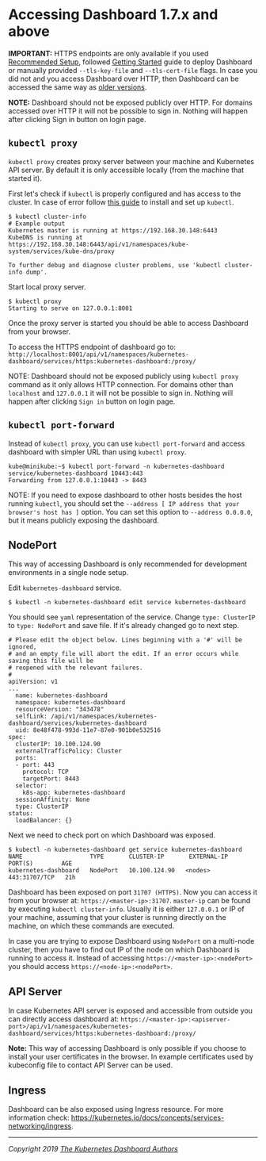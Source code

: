 # Accessing Dashboard 1.7.x and above

**IMPORTANT:** HTTPS endpoints are only available if you used [Recommended Setup](../installation.md#recommended-setup), followed [Getting Started](../../../README.md#getting-started) guide to deploy Dashboard or manually provided `--tls-key-file` and `--tls-cert-file` flags. In case you did not and you access Dashboard over HTTP, then Dashboard can be accessed the same way as [older versions](./1.6.x-and-below.md).

**NOTE:** Dashboard should not be exposed publicly over HTTP. For domains accessed over HTTP it will not be possible to sign in. Nothing will happen after clicking Sign in button on login page.

## `kubectl proxy`

`kubectl proxy` creates proxy server between your machine and Kubernetes API server. By default it is only accessible locally (from the machine that started it).

First let's check if `kubectl` is properly configured and has access to the cluster. In case of error follow [this guide](https://kubernetes.io/docs/tasks/tools/install-kubectl/) to install and set up `kubectl`.

```
$ kubectl cluster-info
# Example output
Kubernetes master is running at https://192.168.30.148:6443
KubeDNS is running at https://192.168.30.148:6443/api/v1/namespaces/kube-system/services/kube-dns/proxy

To further debug and diagnose cluster problems, use 'kubectl cluster-info dump'.
```

Start local proxy server.

```
$ kubectl proxy
Starting to serve on 127.0.0.1:8001
```

Once the proxy server is started you should be able to access Dashboard from your browser.

To access the HTTPS endpoint of dashboard go to: `http://localhost:8001/api/v1/namespaces/kubernetes-dashboard/services/https:kubernetes-dashboard:/proxy/`

NOTE: Dashboard should not be exposed publicly using `kubectl proxy` command as it only allows HTTP connection. For domains other than `localhost` and `127.0.0.1` it will not be possible to sign in. Nothing will happen after clicking `Sign in` button on login page.

## `kubectl port-forward`

Instead of `kubectl proxy`, you can use `kubectl port-forward` and access dashboard with simpler URL than using `kubectl proxy`.

```
kube@minikube:~$ kubectl port-forward -n kubernetes-dashboard service/kubernetes-dashboard 10443:443
Forwarding from 127.0.0.1:10443 -> 8443
```

NOTE: If you need to expose dashboard to other hosts besides the host running `kubectl`, you should set the `--address [ IP address that your browser's host has ]` option. You can set this option to `--address 0.0.0.0`, but it means publicly exposing the dashboard.

## NodePort

This way of accessing Dashboard is only recommended for development environments in a single node setup.

Edit `kubernetes-dashboard` service.

```
$ kubectl -n kubernetes-dashboard edit service kubernetes-dashboard
```

You should see `yaml` representation of the service. Change `type: ClusterIP` to `type: NodePort` and save file. If it's already changed go to next step.

```
# Please edit the object below. Lines beginning with a '#' will be ignored,
# and an empty file will abort the edit. If an error occurs while saving this file will be
# reopened with the relevant failures.
#
apiVersion: v1
...
  name: kubernetes-dashboard
  namespace: kubernetes-dashboard
  resourceVersion: "343478"
  selfLink: /api/v1/namespaces/kubernetes-dashboard/services/kubernetes-dashboard
  uid: 8e48f478-993d-11e7-87e0-901b0e532516
spec:
  clusterIP: 10.100.124.90
  externalTrafficPolicy: Cluster
  ports:
  - port: 443
    protocol: TCP
    targetPort: 8443
  selector:
    k8s-app: kubernetes-dashboard
  sessionAffinity: None
  type: ClusterIP
status:
  loadBalancer: {}
```

Next we need to check port on which Dashboard was exposed.

```
$ kubectl -n kubernetes-dashboard get service kubernetes-dashboard
NAME                   TYPE       CLUSTER-IP       EXTERNAL-IP   PORT(S)        AGE
kubernetes-dashboard   NodePort   10.100.124.90   <nodes>       443:31707/TCP   21h
```

Dashboard has been exposed on port `31707 (HTTPS)`. Now you can access it from your browser at: `https://<master-ip>:31707`. `master-ip` can be found by executing `kubectl cluster-info`. Usually it is either `127.0.0.1` or IP of your machine, assuming that your cluster is running directly on the machine, on which these commands are executed.

In case you are trying to expose Dashboard using `NodePort` on a multi-node cluster, then you have to find out IP of the node on which Dashboard is running to access it. Instead of accessing `https://<master-ip>:<nodePort>` you should access `https://<node-ip>:<nodePort>`.

## API Server

In case Kubernetes API server is exposed and accessible from outside you can directly access dashboard at: `https://<master-ip>:<apiserver-port>/api/v1/namespaces/kubernetes-dashboard/services/https:kubernetes-dashboard:/proxy/`

**Note:** This way of accessing Dashboard is only possible if you choose to install your user certificates in the browser. In example certificates used by kubeconfig file to contact API Server can be used.

## Ingress

Dashboard can be also exposed using Ingress resource. For more information check: https://kubernetes.io/docs/concepts/services-networking/ingress.

----
_Copyright 2019 [The Kubernetes Dashboard Authors](https://github.com/kubernetes/dashboard/graphs/contributors)_
